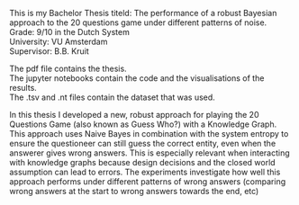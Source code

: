 This is my Bachelor Thesis titeld: The performance of a robust Bayesian approach to the 20 questions game under different patterns of noise. <br>
Grade: 9/10 in the Dutch System <br>
University: VU Amsterdam<br>
Supervisor: B.B. Kruit<br>

The pdf file contains the thesis. <br>
The jupyter notebooks contain the code and the visualisations of the results.<br>
The .tsv and .nt files contain the dataset that was used. <br>

In this thesis I developed a new, robust approach for playing the 20 Questions Game (also known as Guess Who?) with a Knowledge Graph.
This approach uses Naive Bayes in combination with the system entropy to ensure the questioneer can still guess the correct entity, even when the answerer gives wrong answers.
This is especially relevant when interacting with knowledge graphs because design decisions and the closed world assumption can lead to errors. 
The experiments investigate how well this approach performs under different patterns of wrong answers (comparing wrong answers at the start to wrong answers towards the end, etc) 
